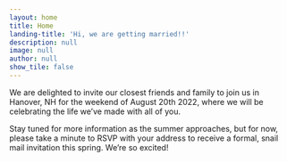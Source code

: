 ```yaml
---
layout: home
title: Home
landing-title: 'Hi, we are getting married!!'
description: null
image: null
author: null
show_tile: false
---
```


<p>We are delighted to invite our closest friends and family to join us in Hanover, NH for the weekend of August 20th 2022, where we will be celebrating the life we’ve made with all of you.</p>

<p>Stay tuned for more information as the summer approaches, but for now, please take a minute to RSVP with your address to receive a formal, snail mail invitation this spring. We’re so excited!</p>